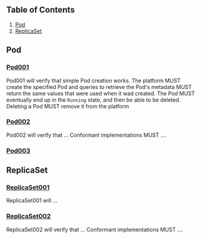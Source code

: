 ## Table of Contents

1. [Pod](#pod)
2. [ReplicaSet](#replicaset)

## Pod

### [Pod001](tests/pod.go#L11)

Pod001 will verify that simple Pod creation works. The platform MUST
create the specified Pod and queries to retrieve the Pod's metadata MUST
return the same values that were used when it wad created. The Pod
MUST eventually end up in the `Running` state, and then be able to be
deleted. Deleting a Pod MUST remove it from the platform


### [Pod002](tests/pod.go#L65)

Pod002 will verify that ...
Conformant implementations MUST ....


### [Pod003](tests/pod.go#L70)



## ReplicaSet

### [ReplicaSet001](tests/rs.go#L9)

ReplicaSet001 will ...


### [ReplicaSet002](tests/rs.go#L13)

ReplicaSet002 will verify that ...
Conformant implementations MUST ....


